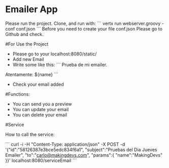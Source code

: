 # Emailer App

Please run the project. Clone, and run with:
´´´
vertx run webserver.groovy -conf conf.json
´´´
Before you need to create your file conf.json
Please go to Github and check.

#For Use the Project

+ Please go to your localhost:8080/static/
+ Add new Email
+ Write some like this:
´´´
Prueba de mi emailer.

Atentamente: ${name}
´´´
+ Check your email added

#Functions:
+ You can send you a preview
+ You can update your email
+ You can delete your email

#Service

How to call the service:

´´´
curl -i -H "Content-Type: application/json" -X POST -d '{"id":"58126387e3bce5edc834f6a1", "subject":"Pruebas del Dia Jueves Emailer", "to":"carlo@makingdevs.com", "params":{ "name":"MakingDevs" }}' localhost:8080/serviceEmail
´´´


